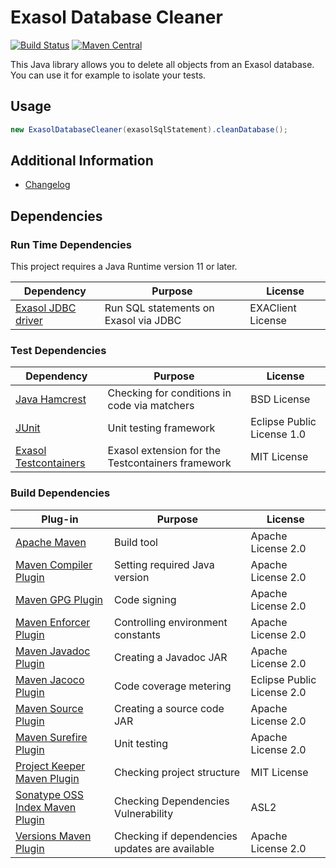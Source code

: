 # Exasol Database Cleaner

[![Build Status](https://travis-ci.com/exasol/database-cleaner.svg?branch=main)](https://travis-ci.com/exasol/database-cleaner)
[![Maven Central](https://img.shields.io/maven-central/v/com.exasol/database-cleaner)](https://search.maven.org/artifact/com.exasol/database-cleaner)

This Java library allows you to delete all objects from an Exasol database. You can use it for example to isolate your tests.

## Usage

```java
new ExasolDatabaseCleaner(exasolSqlStatement).cleanDatabase();
```

## Additional Information

* [Changelog](doc/changes/changelog.md)

## Dependencies

### Run Time Dependencies

This project requires a Java Runtime version 11 or later.

| Dependency                                                                          | Purpose                                                | License                       |
|-------------------------------------------------------------------------------------|--------------------------------------------------------|-------------------------------|
| [Exasol JDBC driver](https://docs.exasol.com/connect_exasol/drivers/jdbc.htm)       | Run SQL statements on Exasol via JDBC                  | EXAClient License             |

### Test Dependencies

| Dependency                                                                          | Purpose                                                | License                       |
|-------------------------------------------------------------------------------------|--------------------------------------------------------|-------------------------------|
| [Java Hamcrest](http://hamcrest.org/JavaHamcrest/)                                  | Checking for conditions in code via matchers           | BSD License                   |
| [JUnit](https://junit.org/junit5)                                                   | Unit testing framework                                 | Eclipse Public License 1.0    |
| [Exasol Testcontainers][exasol-testcontainers]                                      | Exasol extension for the Testcontainers framework      | MIT License                   |

### Build Dependencies

| Plug-in                                                                             | Purpose                                                | License                       |
|-------------------------------------------------------------------------------------|--------------------------------------------------------|-------------------------------|
| [Apache Maven](https://maven.apache.org/)                                           | Build tool                                             | Apache License 2.0            |
| [Maven Compiler Plugin](https://maven.apache.org/plugins/maven-compiler-plugin/)    | Setting required Java version                          | Apache License 2.0            |
| [Maven GPG Plugin](https://maven.apache.org/plugins/maven-gpg-plugin/)              | Code signing                                           | Apache License 2.0            |
| [Maven Enforcer Plugin][maven-enforcer-plugin]                                      | Controlling environment constants                      | Apache License 2.0            |
| [Maven Javadoc Plugin](https://maven.apache.org/plugins/maven-javadoc-plugin/)      | Creating a Javadoc JAR                                 | Apache License 2.0            |
| [Maven Jacoco Plugin](https://www.eclemma.org/jacoco/trunk/doc/maven.html)          | Code coverage metering                                 | Eclipse Public License 2.0    |
| [Maven Source Plugin](https://maven.apache.org/plugins/maven-source-plugin/)        | Creating a source code JAR                             | Apache License 2.0            |
| [Maven Surefire Plugin](https://maven.apache.org/surefire/maven-surefire-plugin/)   | Unit testing                                           | Apache License 2.0            |
| [Project Keeper Maven Plugin][project-keeper-maven-plugin]                          | Checking project structure                             | MIT License                   |
| [Sonatype OSS Index Maven Plugin][sonatype-oss-index-maven-plugin]                  | Checking Dependencies Vulnerability                    | ASL2                          |
| [Versions Maven Plugin][versions-maven-plugin]                                      | Checking if dependencies updates are available         | Apache License 2.0            |

<!--@formatter:off -->
[maven-enforcer-plugin]: http://maven.apache.org/enforcer/maven-enforcer-plugin/
[oft-maven-plugin]: https://github.com/itsallcode/openfasttrace-maven-plugin
[project-keeper-maven-plugin]: https://github.com/exasol/project-keeper-maven-plugin
[sonatype-oss-index-maven-plugin]: https://sonatype.github.io/ossindex-maven/maven-plugin/
[versions-maven-plugin]: https://www.mojohaus.org/versions-maven-plugin/
[exasol-testcontainers]: https://github.com/exasol/exasol-testcontainers
<!-- @formatter:on -->
